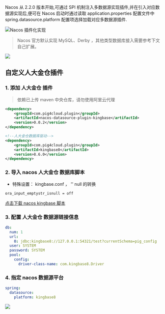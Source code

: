 Nacos 从 2.2.0 版本开始,可通过 SPI 机制注入多数据源实现插件,并在引入对应数据源实现后,便可在 Nacos 启动时通过读取 application.properties 配置文件中 spring.datasource.platform 配置项选择加载对应多数据源插件.

![Nacos 插件化实现
](https://minio.pigx.vip/oss/202212/1671179590.jpg)

> Nacos 官方默认实现 MySQL、Derby ，其他类型数据库接入需要参考下文自己扩展。

![](https://minio.pigx.vip/oss/202212/1671180565.png)

## 自定义人大金仓插件

### 1. 添加 人大金仓 插件

> 依赖已上传 maven 中央仓库，请勿使用阿里云代理

```xml
<dependency>
    <groupId>com.pig4cloud.plugin</groupId>
    <artifactId>nacos-datasource-plugin-kingbase</artifactId>
    <version>0.0.2</version>
</dependency>

<!--人大金仓数据库驱动-->
<dependency>
    <groupId>com.pig4cloud.plugin</groupId>
    <artifactId>kingbase8</artifactId>
    <version>8.6.0</version>
</dependency>
```

### 2. 导入 nacos 人大金仓 数据库脚本
- 特殊设置： kingbase.conf ， '' null 的转换
```shell
ora_input_emptystr_isnull = off
```

[点击下载 nacos kingbase 脚本](https://github.com/pig-mesh/nacos-datasource-plugin-kingbase/tree/master/sql)

### 3. 配置 人大金仓 数据源链接信息

```yaml
db:
  num: 1
  url:
    0: jdbc:kingbase8://127.0.0.1:54321/test?currentSchema=pig_config
  user: SYSTEM
  password: SYSTEM
  pool:
    config:
      driver-class-name: com.kingbase8.Driver
```

### 4. 指定 nacos 数据源平台

```yaml
spring:
  datasource:
    platform: kingbase8
```

![](https://minio.pigx.vip/oss/202212/1671184577.png)
